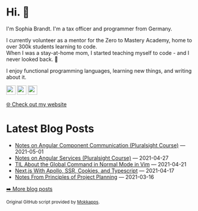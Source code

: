 <h1>Hi. 👋</h1>
<p>I'm Sophia Brandt. I'm a tax officer and programmer from Germany.</p>
<p>I currently volunteer as a mentor for the Zero to Mastery Academy, home to over 300k students learning to code.<br>
When I was a stay-at-home mom, I started teaching myself to code - and I never looked back. 💜</p>
<p>I enjoy functional programming languages, learning new things, and writing about it.</p>
<p><a href="https://www.twitter.com/hisophiabrandt"><img src="https://img.shields.io/badge/twitter-%231DA1F2.svg?&style=for-the-badge&logo=twitter&logoColor=white" height=25></a> <a href="https://www.linkedin.com/in/sophiabrandt"><img src="https://img.shields.io/badge/linkedin-%230077B5.svg?&style=for-the-badge&logo=linkedin&logoColor=white" height=25></a> <a href="https://dev.to/sophiabrandt"><img src="https://img.shields.io/badge/DEV.TO-%230A0A0A.svg?&style=for-the-badge&logo=dev-dot-to&logoColor=white" height=25></a></p>
<p><a href="https://www.sophiabrandt.com">🌐 Check out my website</a></p>
<h1>Latest Blog Posts</h1>
  <ul>
    <li><a href=https://www.rockyourcode.com/notes-on-angular-component-communication-pluralsight/>Notes on Angular Component Communication (Pluralsight Course)</a> — 2021-05-01</li><li><a href=https://www.rockyourcode.com/notes-on-angular-services-pluralsight/>Notes on Angular Services (Pluralsight Course)</a> — 2021-04-27</li><li><a href=https://www.rockyourcode.com/til-about-the-global-command-in-normal-mode-in-vim/>TIL About the Global Command in Normal Mode in Vim</a> — 2021-04-21</li><li><a href=https://www.rockyourcode.com/nextjs-with-apollo-ssr-cookies-and-typescript/>Next.js With Apollo, SSR, Cookies, and Typescript</a> — 2021-04-17</li><li><a href=https://www.rockyourcode.com/notes-from-principles-of-project-planning/>Notes From Principles of Project Planning</a> — 2021-03-16</li>
  </ul>
<p><a href="https://www.rockyourcode.com">➡️ More blog posts</a></p>
<p><small>Original GitHub script provided by <a href="https://github.com/Mokkapps">Mokkapps</a>.</small></p>
